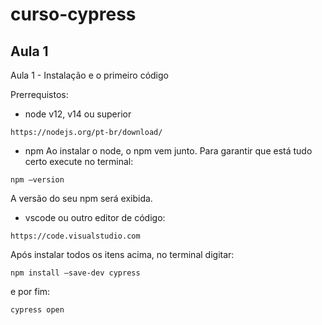 # curso-cypress

## Aula 1

Aula 1 - Instalação e o primeiro código

Prerrequistos:

* node v12, v14 ou superior

```
https://nodejs.org/pt-br/download/
```

* npm
Ao instalar o node, o npm vem junto. Para garantir que está tudo certo execute no terminal:

```
npm –version
```

A versão do seu npm será exibida.

* vscode ou outro editor de código:

```
https://code.visualstudio.com
```

Após instalar todos os itens acima, no terminal digitar:

```
npm install –save-dev cypress
```

e por fim:

```
cypress open
```


